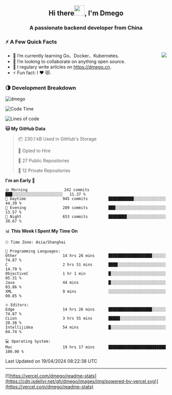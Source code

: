 <h2 align="center">Hi there<img src="https://cdn.jsdelivr.net/gh/dmego/images/img/Hi.gif" height="32" />, I'm Dmego </h2>
<h3 align="center">A passionate backend developer from China</h3>

### ⚡️ A Few Quick Facts

<img align="right" src="https://readme-stats-dmego.vercel.app/api?username=dmego&show_icons=true&icon_color=1573B3&hide_title=true&text_color=718096&bg_color=00000000&hide_border=true"/>

<ul>
    <li> 🌱 I’m currently learning Go、Docker、Kubernetes.</li>
    <li> 👯 I’m looking to collaborate on anything open source.</li>
    <li> 📝 I regulary write articles on <a href="https://dmego.cn">https://dmego.cn</a>.</li>
    <li> ⚡ Fun fact: I ❤️ 😻.</li>
</ul>

### 🌗 Development Breakdown

<img src="https://komarev.com/ghpvc/?username=dmego" alt="dmego" />

<!--START_SECTION:waka-->
![Code Time](http://img.shields.io/badge/Code%20Time-2%2C691%20hrs%207%20mins-blue)

![Lines of code](https://img.shields.io/badge/From%20Hello%20World%20I%27ve%20Written-688.2%20thousand%20lines%20of%20code-blue)

**🐱 My GitHub Data** 

> 📦 230.1 kB Used in GitHub's Storage 
 > 
> 💼 Opted to Hire
 > 
> 📜 27 Public Repositories 
 > 
> 🔑 12 Private Repositories 
 > 
**I'm an Early 🐤** 

```text
🌞 Morning                242 commits         ███░░░░░░░░░░░░░░░░░░░░░░   11.37 % 
🌆 Daytime                945 commits         ███████████░░░░░░░░░░░░░░   44.39 % 
🌃 Evening                289 commits         ███░░░░░░░░░░░░░░░░░░░░░░   13.57 % 
🌙 Night                  653 commits         ████████░░░░░░░░░░░░░░░░░   30.67 % 
```


📊 **This Week I Spent My Time On** 

```text
🕑︎ Time Zone: Asia/Shanghai

💬 Programming Languages: 
Other                    14 hrs 26 mins      ███████████████████░░░░░░   74.87 % 
C                        2 hrs 51 mins       ████░░░░░░░░░░░░░░░░░░░░░   14.79 % 
ObjectiveC               1 hr 1 min          █░░░░░░░░░░░░░░░░░░░░░░░░   05.31 % 
Java                     44 mins             █░░░░░░░░░░░░░░░░░░░░░░░░   03.86 % 
XML                      9 mins              ░░░░░░░░░░░░░░░░░░░░░░░░░   00.85 % 

🔥 Editors: 
Edge                     14 hrs 26 mins      ███████████████████░░░░░░   74.87 % 
CLion                    3 hrs 55 mins       █████░░░░░░░░░░░░░░░░░░░░   20.38 % 
Intellijidea             54 mins             █░░░░░░░░░░░░░░░░░░░░░░░░   04.74 % 

💻 Operating System: 
Mac                      19 hrs 17 mins      █████████████████████████   100.00 % 
```


 Last Updated on 19/04/2024 08:22:38 UTC
<!--END_SECTION:waka-->

---

[![https://vercel.com/dmego/readme-stats](https://cdn.jsdelivr.net/gh/dmego/images/img/powered-by-vercel.svg)](https://vercel.com/dmego/readme-stats)

